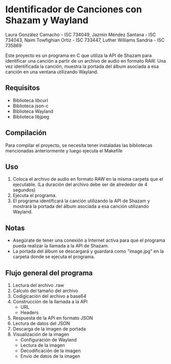 # Identificador de Canciones con Shazam y Wayland
Laura González Camacho - ISC 734049,
Jazmín Méndez Santana - ISC 734043,
Naim Towfighian Ortiz - ISC 733447,
Luther Williams Sandria - ISC 735869




Este proyecto es un programa en C que utiliza la API de Shazam para identificar una canción a partir de un archivo de audio en formato RAW. Una vez identificada la canción, muestra la portada del álbum asociada a esa canción en una ventana utilizando Wayland.

## Requisitos

- Biblioteca libcurl
- Biblioteca json-c
- Biblioteca Wayland
- Biblioteca libjpeg

## Compilación

Para compilar el proyecto, se necesita tener instaladas las bibliotecas mencionadas anteriormente y luego ejecuta el Makefile

## Uso

1. Coloca el archivo de audio en formato RAW en la misma carpeta que el ejecutable. (La duración del archivo debe ser de alrededor de 4 segundos)
2. Ejecuta el programa.
3. El programa identificará la canción utilizando la API de Shazam y mostrará la portada del álbum asociada a esa canción utilizando Wayland.

## Notas

- Asegúrate de tener una conexión a Internet activa para que el programa pueda realizar la llamada a la API de Shazam.
- La portada del álbum se descargará y guardará como "image.jpg" en la carpeta donde se ejecuta el programa.

## Flujo general del programa

1. Lectura del archivo .raw
2. Calculo del tamaño del archivo
3. Codigicación del archivo a base64
4. Construcción de la llamada a la API
   - URL
   - Headers
5. Respuesta de la API en formato JSON
6. Lectura de datos del JSON
7. Descarga de la imagen de portada
8. Visualización de la imagen
   - Configuración de Wayland
   - Lectura de la imagen
   - Decodificación de la imagen
   - Envio de datos de la imagen
